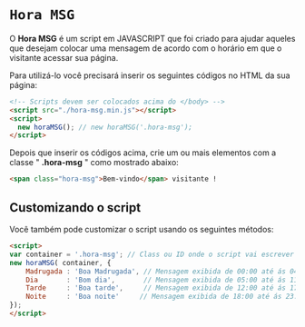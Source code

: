 # `Hora MSG`
O **Hora MSG** é um script em JAVASCRIPT que foi criado para ajudar aqueles que desejam colocar uma mensagem de acordo com o horário em que o visitante acessar sua página.

Para utilizá-lo você precisará inserir os seguintes códigos no HTML da sua página:

```html
<!-- Scripts devem ser colocados acima do </body> -->
<script src="./hora-msg.min.js"></script>
<script>
  new horaMSG(); // new horaMSG('.hora-msg');
</script>
```

Depois que inserir os códigos acima, crie um ou mais elementos com a classe " **.hora-msg** " como mostrado abaixo:

```html
<span class="hora-msg">Bem-vindo</span> visitante !
```

## Customizando o script

Você também pode customizar o script usando os seguintes métodos:

```html
<script>
var container = '.hora-msg'; // Class ou ID onde o script vai escrever o texto
new horaMSG( container, {
	Madrugada : 'Boa Madrugada', // Mensagem exibida de 00:00 até ás 04:59
	Dia       : 'Bom dia',       // Mensagem exibida de 05:00 até ás 11:59
	Tarde     : 'Boa tarde',     // Mensagem exibida de 12:00 até ás 17:59
	Noite     : 'Boa noite'     // Mensagem exibida de 18:00 até ás 23:59
});
</script>
```

